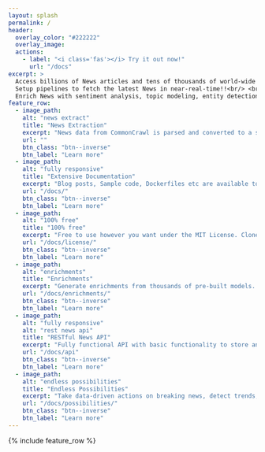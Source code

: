 ```yaml
---
layout: splash
permalink: /
header:
  overlay_color: "#222222"
  overlay_image:
  actions:
    - label: "<i class='fas'></i> Try it out now!"
      url: "/docs"
excerpt: >
  Access billions of News articles and tens of thousands of world-wide sources in multiple languages! <br/> <br/>
  Setup pipelines to fetch the latest News in near-real-time!!<br/> <br/>
  Enrich News with sentiment analysis, topic modeling, entity detection and more!
feature_row:
  - image_path:
    alt: "news extract"
    title: "News Extraction"
    excerpt: "News data from CommonCrawl is parsed and converted to a structured JSON format."
    url: ""
    btn_class: "btn--inverse"
    btn_label: "Learn more"
  - image_path:
    alt: "fully responsive"
    title: "Extensive Documentation"
    excerpt: "Blog posts, Sample code, Dockerfiles etc are available to get you started!"
    url: "/docs/"
    btn_class: "btn--inverse"
    btn_label: "Learn more"
  - image_path:
    alt: "100% free"
    title: "100% free"
    excerpt: "Free to use however you want under the MIT License. Clone it, fork it, customize it... whatever!"
    url: "/docs/license/"
    btn_class: "btn--inverse"
    btn_label: "Learn more"
  - image_path:
    alt: "enrichments"
    title: "Enrichments"
    excerpt: "Generate enrichments from thousands of pre-built models. Sentiment analysis, topic modeling, and more!"
    url: "/docs/enrichments/"
    btn_class: "btn--inverse"
    btn_label: "Learn more"
  - image_path:
    alt: "fully responsive"
    alt: "rest news api"
    title: "RESTful News API"
    excerpt: "Fully functional API with basic functionality to store and serve parsed News JSON."
    url: "/docs/api"
    btn_class: "btn--inverse"
    btn_label: "Learn more"
  - image_path:
    alt: "endless possibilities"
    title: "Endless Possibilities"
    excerpt: "Take data-driven actions on breaking news, detect trends, apply NLU and NLP, generate podcasts!"
    url: "/docs/possibilities/"
    btn_class: "btn--inverse"
    btn_label: "Learn more"
---
```


{% include feature_row %}